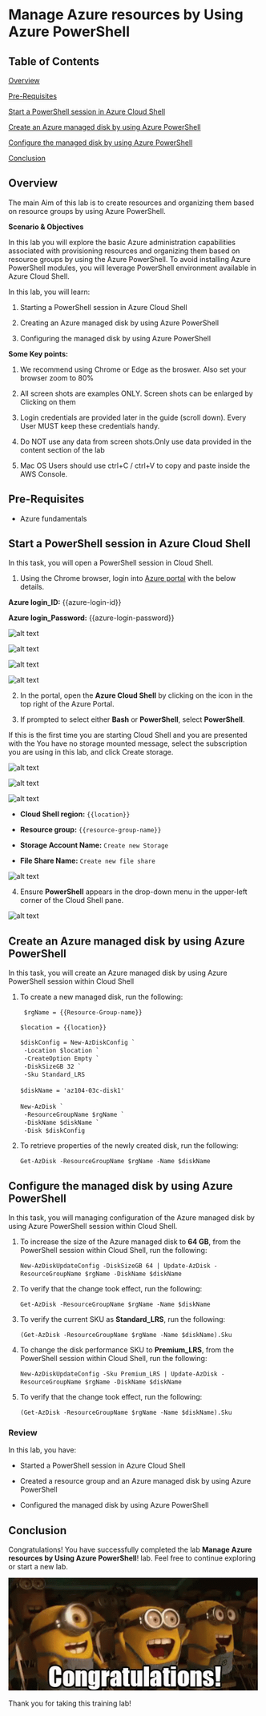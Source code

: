 # Manage Azure resources by Using Azure PowerShell

## Table of Contents

[Overview](#overview)

[Pre-Requisites](#pre-requisites) 

[Start a PowerShell session in Azure Cloud Shell](#start-a-powershell-session-in-azure-cloud-shell)

[Create an Azure managed disk by using Azure PowerShell](#create-an-azure-managed-disk-by-using-azure-powershell)

[Configure the managed disk by using Azure PowerShell](#configure-the-managed-disk-by-using-azure-powershell)

[Conclusion](#conclusion)

## Overview

The main Aim of this lab is to create resources and organizing them based on resource groups by using Azure PowerShell.

**Scenario & Objectives**

In this lab you will explore the basic Azure administration capabilities associated with provisioning resources and organizing them based on resource groups by using the Azure PowerShell. To avoid installing Azure PowerShell modules, you will leverage PowerShell environment available in Azure Cloud Shell.

In this lab, you will learn: 

1. Starting a PowerShell session in Azure Cloud Shell

2. Creating an Azure managed disk by using Azure PowerShell

3. Configuring the managed disk by using Azure PowerShell

**Some Key points:**

1. We recommend using Chrome or Edge as the broswer. Also set your browser zoom to 80%

2. All screen shots are examples ONLY. Screen shots can be enlarged by Clicking on them

3. Login credentials are provided later in the guide (scroll down). Every User MUST keep these credentials handy.

4. Do NOT use any data from screen shots.Only use data provided in the content section of the lab

5. Mac OS Users should use ctrl+C / ctrl+V to copy and paste inside the AWS Console.

## Pre-Requisites

* Azure fundamentals

## Start a PowerShell session in Azure Cloud Shell

In this task, you will open a PowerShell session in Cloud Shell. 

1. Using the Chrome browser, login into [Azure portal](https://portal.azure.com) with the below details.

**Azure login_ID:** {{azure-login-id}}

**Azure login_Password:** {{azure-login-password}}

![alt text](https://qloudableassets.blob.core.windows.net/microsoft-learning/Az900/lab6%20-%20Configure%20Azure%20Storage/1.png?st=2020-08-25T12%3A20%3A09Z&se=2023-08-26T12%3A20%3A00Z&sp=rl&sv=2018-03-28&sr=c&sig=pbk1%2BobUdQvMezv7bkK8D5GA8%2BIxV5X3KO5EmQGhbbk%3D)
 
![alt text](https://qloudableassets.blob.core.windows.net/microsoft-learning/Az900/lab6%20-%20Configure%20Azure%20Storage/2.png?st=2020-08-25T12%3A20%3A09Z&se=2023-08-26T12%3A20%3A00Z&sp=rl&sv=2018-03-28&sr=c&sig=pbk1%2BobUdQvMezv7bkK8D5GA8%2BIxV5X3KO5EmQGhbbk%3D)

![alt text](https://qloudableassets.blob.core.windows.net/microsoft-learning/Az900/lab6%20-%20Configure%20Azure%20Storage/3.png?st=2020-08-25T12%3A20%3A09Z&se=2023-08-26T12%3A20%3A00Z&sp=rl&sv=2018-03-28&sr=c&sig=pbk1%2BobUdQvMezv7bkK8D5GA8%2BIxV5X3KO5EmQGhbbk%3D)

![alt text](https://qloudableassets.blob.core.windows.net/microsoft-learning/Az900/lab6%20-%20Configure%20Azure%20Storage/4.png?st=2020-08-25T12%3A20%3A09Z&se=2023-08-26T12%3A20%3A00Z&sp=rl&sv=2018-03-28&sr=c&sig=pbk1%2BobUdQvMezv7bkK8D5GA8%2BIxV5X3KO5EmQGhbbk%3D)

2. In the portal, open the **Azure Cloud Shell** by clicking on the icon in the top right of the Azure Portal.

3. If prompted to select either **Bash** or **PowerShell**, select **PowerShell**. 

<p class="note-container">
If this is the first time you are starting Cloud Shell and you are presented with the You have no storage mounted message, select the subscription you are using in this lab, and click Create storage. 
 </p>

![alt text](https://qloudableassets.blob.core.windows.net/microsoft-learning/Az103/lab1/18.png?st=2019-09-16T06%3A56%3A43Z&se=2022-09-17T06%3A56%3A00Z&sp=rl&sv=2018-03-28&sr=b&sig=847NFTW3Z2mlgo%2FGqyWi%2BuRhShvBLUrO95HPTorQ7QA%3D)

![alt text](https://qloudableassets.blob.core.windows.net/microsoft-learning/Az103/lab1/19.png?st=2019-09-16T06%3A57%3A14Z&se=2022-09-17T06%3A57%3A00Z&sp=rl&sv=2018-03-28&sr=b&sig=UoWgW4qVa8tZZBz7ss%2FwqcJnLZDsX0ANpXF0WS6yEvc%3D)

![alt text](https://qloudableassets.blob.core.windows.net/microsoft-learning/Az103/lab1/a40.png?st=2019-09-18T04%3A55%3A48Z&se=2022-09-19T04%3A55%3A00Z&sp=rl&sv=2018-03-28&sr=b&sig=ptbWzZ%2F1V4AzJ0Nc%2FNLNEahWl6fqV%2BMblYXJo7vE9NY%3D)

* **Cloud Shell region:** `{{location}}`

* **Resource group:** `{{resource-group-name}}` <br>

* **Storage Account Name:** `Create new Storage` <br>

* **File Share Name:** `Create new file share`


![alt text](https://qloudableassets.blob.core.windows.net/microsoft-learning/Az103/lab1/a41.PNG?st=2019-09-18T04%3A58%3A12Z&se=2022-09-19T04%3A58%3A00Z&sp=rl&sv=2018-03-28&sr=b&sig=zQJmfYNONwPRTvZ3mdfA6ZtkxKIjh%2FCTdGu9oNPOe%2FE%3D)

4. Ensure **PowerShell** appears in the drop-down menu in the upper-left corner of the Cloud Shell pane.

![alt text](https://qloudableassets.blob.core.windows.net/microsoft-learning/Az104/Images/Manage%20Azure%20resources%20by%20Using%20Azure%20PowerShell/power_shell_5.jpg?st=2020-10-20T11%3A44%3A45Z&se=2026-10-21T11%3A44%3A00Z&sp=rl&sv=2018-03-28&sr=b&sig=lFR17ZhcsEeiJ2Inz%2BLBO2XUTj3PjT7XF5ze1qW%2FS4I%3D)

## Create an Azure managed disk by using Azure PowerShell

In this task, you will create an Azure managed disk by using Azure PowerShell session within Cloud Shell

1. To create a new managed disk, run the following:

   ```
    $rgName = {{Resource-Group-name}}
   ```
   ```
   $location = {{location}}
   ```

   ```
   $diskConfig = New-AzDiskConfig `
    -Location $location `
    -CreateOption Empty `
    -DiskSizeGB 32 `
    -Sku Standard_LRS

   $diskName = 'az104-03c-disk1'

   New-AzDisk `
    -ResourceGroupName $rgName `
    -DiskName $diskName `
    -Disk $diskConfig
   ```

4. To retrieve properties of the newly created disk, run the following:

   ```
   Get-AzDisk -ResourceGroupName $rgName -Name $diskName
   ```

## Configure the managed disk by using Azure PowerShell

In this task, you will managing configuration of the Azure managed disk by using Azure PowerShell session within Cloud Shell. 

1. To increase the size of the Azure managed disk to **64 GB**, from the PowerShell session within Cloud Shell, run the following:

   ```
   New-AzDiskUpdateConfig -DiskSizeGB 64 | Update-AzDisk -ResourceGroupName $rgName -DiskName $diskName
   ```

2. To verify that the change took effect, run the following:

   ```
   Get-AzDisk -ResourceGroupName $rgName -Name $diskName
   ```

3. To verify the current SKU as **Standard_LRS**, run the following:

   ```
   (Get-AzDisk -ResourceGroupName $rgName -Name $diskName).Sku
   ```

4. To change the disk performance SKU to **Premium_LRS**, from the PowerShell session within Cloud Shell, run the following:

   ```
   New-AzDiskUpdateConfig -Sku Premium_LRS | Update-AzDisk -ResourceGroupName $rgName -DiskName $diskName
   ```

5. To verify that the change took effect, run the following:

   ```
   (Get-AzDisk -ResourceGroupName $rgName -Name $diskName).Sku
   ```

### Review

In this lab, you have:

* Started a PowerShell session in Azure Cloud Shell

* Created a resource group and an Azure managed disk by using Azure PowerShell

* Configured the managed disk by using Azure PowerShell

## Conclusion

Congratulations! You have successfully completed the lab **Manage Azure resources by Using Azure PowerShell**! lab. Feel free to continue exploring or start a new lab.

<img src="https://raw.githubusercontent.com/sysgain/qloudable-tl-labs-aks-assets/master/Deploy%20AKS%20Cluster%20using%20Azure%20Portal/Images/congrats-gif.gif" alt="image-alt-text">

Thank you for taking this training lab!
